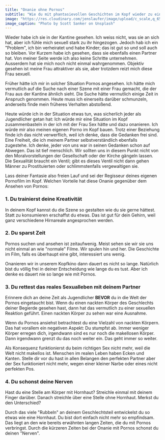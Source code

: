 ```yaml
---
title: "Onanie ohne Pornos"
subtitle: "Wie du mit phantasievollen Geschichten im Kopf wieder zu einer besseren Sexualität findest"
image: "https://res.cloudinary.com/jenslaufer/image/upload/c_scale,q_65,w_800/v1583478656/scott-sanker-IDaeLeKiie0-unsplash.jpg"
image_caption: "Photo by Scott Sanker on Unsplash"
---
```


Wieder habe ich sie in der Kantine gesehen. Ich weiss nicht, was sie an sich hat, aber ich fühle mich sexuell stark zu ihr hingezogen. Jedoch hab ich ein "Problem", ich bin verheiratet und habe Kinder; das ist gut so und soll auch so bleiben. Vor Kurzem habe ich gesehen, dass sie ebenfalls einen Partner hat. Von meiner Seite werde ich also keine Schritte unternehmen. Ausserdem hat sie mich noch nicht einmal wahrgenommen. Objektiv gesehen ist meine Frau attraktiver als sie, aber trotzdem reizt mich diese Frau sexuell.

Früher hätte ich mir in solcher Situation Pornos angesehen. Ich hätte mich vermutlich auf die Suche nach einer Szene mit einer Frau gemacht, die der Frau aus der Kantine ähnlich sieht. Die Suche hätte vermutlich einige Zeit in Anspruch genommen. Heute muss ich einerseits darüber schmunzeln, anderseits finde mein früheres Verhalten abstoßend.

Heute würde ich in der Situation etwas tun, was sicherlich jeder als Jugendlicher getan hat: Ich würde mir eine Situation im Kopf zusammenbasteln in der ich mit der Frau Sex hätte und dazu onanieren. Ich würde mir also meinen eigenen Porno im Kopf bauen. Trotz einer Beziehung finde ich das nicht verwerflich, weil ich denke, dass die Gedanken frei sind. Eine Freiheit, die ich meinem Partner selbstverständlich ebenfalls zugestehe. Ich denke, jeder von uns war in seinen Gedanken schon auf Abwegen. Das ist tief menschlich. Wir sollten uns in diesem Punkt nicht von den Moralvorstellungen der Gesellschaft oder der Kirche gängeln lassen. Die Sexualität braucht ein Ventil; gibt es dieses Ventil nicht dann gehen Männer zu Prostituierten oder schlimmstenfalls vergewaltigen sie.

Lass deiner Fantasie also freien Lauf und sei der Regisseur deines eigenen Pornofilm im Kopf. Welchen Vorteile hat diese Onanie gegenüber dem Ansehen von Pornos:

### 1. Du trainierst deine Kreativität

In deinem Kopf kannst du die Szene so gestalten wie du sie gerne hättest. Statt zu konsumieren erschaffst du etwas. Das ist gut für dein Gehirn, weil ganz verschiedene Hirnareale angesprochen werden.

### 2. Du sparst Zeit

Pornos suchen und ansehen ist zeitaufwenig. Meist sehen sie wir sie uns nicht einmal an wie "normale" Filme. Wir spulen hin und her. Die Geschichte im Film, falls es überhaupt eine gibt, interessiert uns wenig.

Onanieren wir in unserem Kopfkino dann dauert es nicht so lange. Natürlich bist du völlig frei in deiner Entscheidung wie lange du es tust. Aber ich denke es dauert nie so lange wie mit Pornos.

### 3. Du rettest das reales Sexualleben mit deinem Partner

Erinnere dich an deine Zeit als Jugendlicher **BEVOR** du in die Welt der Pornos eingetaucht bist. Wenn du einen nackten Körper des Geschlechts deiner Begierde gesehen hast, dann hat das vermutlich zu einer sexuellen Reaktion geführt. Einen nackten Körper zu sehen war eine Ausnahme.

Wenn du Pornos ansiehst betrachtest du eine Vielzahl von nackten Körpern. Das hat vorallem ein negativen Aspekt: Du stumpfst ab. Immer weniger Körper erregen dich, irgendwann sind es nur noch die makellosen Körper. Dann irgendwann grenzt du das noch weiter ein. Das geht immer so weiter.

Als Konsequenz funktionierst du beim richtigen Sex nicht mehr, weil die Welt nicht makellos ist. Menschen im realen Leben haben Ecken und Kanten. Stelle dir vor du hast in allen Belangen den perfekten Partner aber der Sex funktioniert nicht mehr, wegen einer kleiner Narbe oder eines nicht perfekten Pos.

### 4. Du schonst deine Nerven

Hast du eine Stelle am Körper mit Hornhaut? Streichle einmal mit deinem Finger darüber.
Danach streichle über eine Stelle ohne Hornhaut. Merkst du den Unterschied?

Durch das viele "Rubbeln" an deinem Geschlechtsteil entwickelst du so etwas wie eine Hornhaut. Du bist dort einfach nicht mehr so empfindsam. Das liegt an den wie bereits erwähnten langen Zeiten, die du mit Pornos verbringst. Durch die kürzeren Zeiten bei der Onanie mit Pornos schonst du deinen "Nerven".
